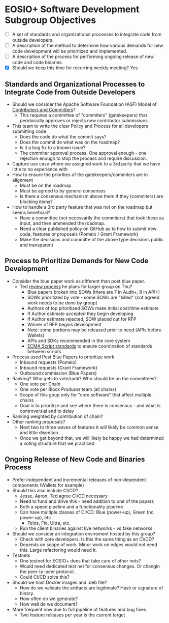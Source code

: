 # EOSIO+ Software Development Subgroup Objectives
- [ ] A set of standards and organizational processes to integrate code from outside developers.
- [ ] A description of the method to determine how various demands for new code development will be prioritized and implemented.
- [ ] A description of the process for performing ongoing release of new code and code binaries.
- [x] Should we keep this time for recurring weekly meeting? Yes

## Standards and Organizational Processes to Integrate Code from Outside Developers
- Should we consider the Apache Software Foundation (ASF) Model of [Contributors and Committers](https://community.apache.org/contributors/)?
  - This requires a committee of "commiters" (gatekeepers) that peridoically approves or rejects new contributor submissions
- This team to write the clear Policy and Process for all developers submitting code
  - Does the code do what the commit says?
  - Does the commit do what was on the roadmap?
  - Is it a bug fix to a known issue?
  - The commiter approval process.  One approval enough - one rejection enough to stop the process and require discussion.
- Capture use case where we assigned work to a 3rd party that we have little to no experience with
- How to ensure the priorities of the gatekeepers/commiters are in alignment
  - Must be on the roadmap
  - Must be agreed to by general consensus
  - Is there a consensus mechanism above them if they (commiters) are blocking items?
- How to handle a 3rd party feature that was not on the roadmap but seems beneficial?
  - Have a committee (not necessarily the commiters) that took these as input, and then ammended the roadmap.
  - Need a clear published policy on GitHub as to how to submit new code, features or proposals (Pomelo / Grant Framework)
  - Make the decisions and committe of the above type decisions public and transparent

## Process to Prioritize Demands for New Code Development
- Consider the blue paper work as different than post blue paper.
  - Ted [review process](../../eosio+PathToRoadmapProposal.md) he plans for larger group on Thu?
    - Blue papers broken into SOWs (there are 7 in Audit+, 8 in API+)
    - SOWs prioritized by vote - some SOWs are "killed" (not agreed work needs to be done by group)
    - Authors of top prioritized SOWs make initial cost/time estimate
    - If Author estimate accepted they begin developing
    - If Author estimate rejected, SOW placed out for RFP
    - Winner of RFP begins development
    - Note: some portions may be released prior to need (APIs before Wallets)
    - APIs and SDKs recommended in the core system
    - [ECMA Script standards](https://tc39.es/process-document/) to ensure coordination of standards between scripts
- Process used Post Blue Papers to prioritize work
  - Inbound requests (Pomelo)
  - Inbound requests (Grant Framework)
  - Outbound commission (Blue Papers)
- Ranking?  Who gets to vote/rank?  Who should be on the committees?
  - One vote per Chain
  - One vote per Block Producer team (all chains)
  - Scope of this goup only for "core software" that affect multiple chains
  - Goal is to prioritize and see where there is consensus - and what is controversial and to delay
- Ranking weighted by contribution of chain?
- Other ranking proposals?
  - Next two to three waves of features it will likely be common sense and little disention
  - Once we get beyond that, we will likely be happy we had determined a voting structure that we practiced

## Ongoing Release of New Code and Binaries Process
- Prefer independent and incremental releases of non-dependent components (Wallets for example)
- Should this also include CI/CD?
  - Jesse, Aaron, Ted agree CI/CD necessary
  - Need to fund and drive this - need addition to one of the papers
  - Both a speed pipeline and a functionality pipeline
  - Can have multiple classes of CI/CD: Blue (power-up), Green (no power-up), etc
    - Telos, Fio, Ultra, etc.
  - Run the client binaries against live networks - vs fake networks
- Should we consider an integration enviroment hosted by this group?
  - Check with core developers.  Is this the same thing as an CI/CD?
  - Depends on scope of work. Minor work on edges would not need this.  Large refactoring would need it.
- Testnets
  - One testnet for EOSIO+ does that take care of other nets?
  - Would need dedicated test net for consensus changes.  Or changin the peer-to-peer protocol.
  - Could CI/CD solve this?
-  Should we host Docker images and .deb file?
   - How do we validate the artifacts are legitimate?  Hash or signature of binary.
   - How often do we generate?
   - How well do we document?
- More frequent now due to full pipeline of features and bug fixes
  - Two feature releases per year is the current target

